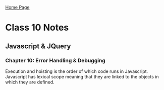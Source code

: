 [Home Page](https://devaoc.github.io/reading-notes/)

# Class 10 Notes

## Javascript & JQuery

### Chapter 10: Error Handling & Debugging

Execution and hoisting is the order of which code runs in Javascript. Javascript has lexical scope meaning that they are linked to the objects in which they are defined.
